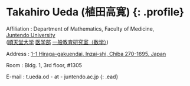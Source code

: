 # Takahiro Ueda (植田高寛) {: .profile}

Affiliation
: Department of Mathematics,
  Faculty of Medicine,  
  [Juntendo University](https://en.juntendo.ac.jp/)  
  ([順天堂大学](https://www.juntendo.ac.jp/)
   [医学部](https://www.juntendo.ac.jp/academics/faculty/med/)
   [一般教育研究室（数学）](https://www.juntendo.ac.jp/academics/graduate/med/research/labo/mathematics.html))

Address
: [1-1 Hiraga-gakuendai, Inzai-shi, Chiba 270-1695, Japan](https://goo.gl/maps/A84g2txS4D4SVVk36)

Room
: Bldg. 1, 3rd floor, \#1305

E-mail
: t.ueda.od - at - juntendo.ac.jp
{: .ead}
